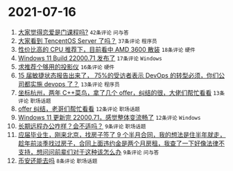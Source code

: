 # 2021-07-16

1. [大家觉得恋爱是门课程吗?](https://www.v2ex.com/t/789821) `42条评论` `问与答`
1. [大家看到 TencentOS Server 了吗？](https://www.v2ex.com/t/789822) `37条评论` `程序员`
1. [性价比高的 CPU 推荐下，目前看中 AMD 3600 散装](https://www.v2ex.com/t/789825) `18条评论` `硬件`
1. [Windows 11 Build 22000.71 发布了](https://www.v2ex.com/t/789831) `17条评论` `Windows`
1. [求推荐个够用的投影仪](https://www.v2ex.com/t/789823) `16条评论` `硬件`
1. [15 届敏捷状态报告出来了， 75%的受访者表示 DevOps 的转型必须，你们公司都实施 devops 了？](https://www.v2ex.com/t/789832) `13条评论` `程序员`
1. [坐标杭州，两年 C++菜鸟，拿了几个 offer，纠结的很，大佬们帮忙看看](https://www.v2ex.com/t/789830) `13条评论` `职场话题`
1. [offer 纠结，老哥们帮忙看看](https://www.v2ex.com/t/789835) `12条评论` `职场话题`
1. [Windows 11 更新完 22000.71，感觉整体变流畅了](https://www.v2ex.com/t/789826) `12条评论` `Windows`
1. [长期远程办公咋样？会不适吗？](https://www.v2ex.com/t/789852) `9条评论` `职场话题`
1. [应届毕业生，刚来北京，找房子签了 9 个半月合同，我的想法是住半年就走，趁年前淡季找过房子，合同上面违约金是两个月房租，我查了一下好像法律不支持，想问问前辈们对于这种该怎么办](https://www.v2ex.com/t/789838) `9条评论` `问与答`
1. [币安还能去吗](https://www.v2ex.com/t/789851) `8条评论` `职场话题`
